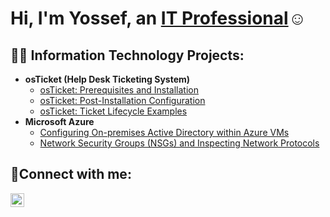 <h1>Hi, I'm Yossef, an <a href="https://linkedin.com/in/yossef-elsawy-37b251131">IT Professional</a>☺</h1>

<h2>👨‍💻 Information Technology Projects:</h2>

- <b>osTicket (Help Desk Ticketing System)</b>
  - [osTicket: Prerequisites and Installation](https://github.com/yossefelsawy/osticket-prereqs)
  - [osTicket: Post-Installation Configuration](https://github.com/yossefelsawy/post-install-config)
  - [osTicket: Ticket Lifecycle Examples](https://github.com/yossefelsawy/ticket-lifecycle)
- <b>Microsoft Azure</b>
  - [Configuring On-premises Active Directory within Azure VMs](https://github.com/yossefelsawy/configure-ad)
  - [Network Security Groups (NSGs) and Inspecting Network Protocols](https://github.com/yossefelsawy/azure-network-protocols)

<h2>🤳Connect with me:</h2>

[<img align="left" alt="Josh | LinkedIn" width="22px" src="https://cdn.jsdelivr.net/npm/simple-icons@v3/icons/linkedin.svg" />][linkedin]


[linkedin]: https://linkedin.com/in/yossef-elsawy-37b251131/
